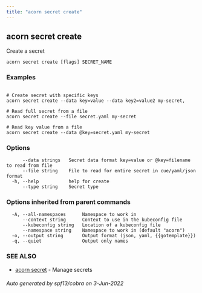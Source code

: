 ```yaml
---
title: "acorn secret create"
---
```

## acorn secret create

Create a secret

```
acorn secret create [flags] SECRET_NAME
```

### Examples

```

# Create secret with specific keys
acorn secret create --data key=value --data key2=value2 my-secret,

# Read full secret from a file
acorn secret create --file secret.yaml my-secret

# Read key value from a file
acorn secret create --data @key=secret.yaml my-secret
```

### Options

```
      --data strings   Secret data format key=value or @key=filename to read from file
      --file string    File to read for entire secret in cue/yaml/json format
  -h, --help           help for create
      --type string    Secret type
```

### Options inherited from parent commands

```
  -A, --all-namespaces      Namespace to work in
      --context string      Context to use in the kubeconfig file
      --kubeconfig string   Location of a kubeconfig file
      --namespace string    Namespace to work in (default "acorn")
  -o, --output string       Output format (json, yaml, {{gotemplate}})
  -q, --quiet               Output only names
```

### SEE ALSO

* [acorn secret](acorn_secret.md)	 - Manage secrets

###### Auto generated by spf13/cobra on 3-Jun-2022
